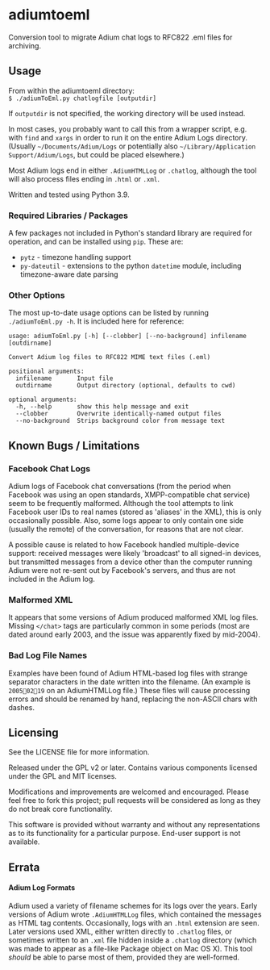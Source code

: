 # adiumtoeml

Conversion tool to migrate Adium chat logs to RFC822 .eml files for archiving.

## Usage

From within the adiumtoeml directory:   
`$ ./adiumToEml.py chatlogfile [outputdir]`

If `outputdir` is not specified, the working directory will be used instead.

In most cases, you probably want to call this from a wrapper script, e.g. with `find` and `xargs` in order to run it on the entire Adium Logs directory.
(Usually `~/Documents/Adium/Logs` or potentially also `~/Library/Application Support/Adium/Logs`, but could be placed elsewhere.)

Most Adium logs end in either `.AdiumHTMLLog` or `.chatlog`, although the tool will also process files ending in `.html` or `.xml`.

Written and tested using Python 3.9.

### Required Libraries / Packages

A few packages not included in Python's standard library are required for operation, and can be installed using `pip`.
These are:

* `pytz` - timezone handling support
* `py-dateutil` - extensions to the python `datetime` module, including timezone-aware date parsing

### Other Options

The most up-to-date usage options can be listed by running `./adiumToEml.py -h`.
It is included here for reference:
```
usage: adiumToEml.py [-h] [--clobber] [--no-background] infilename [outdirname]

Convert Adium log files to RFC822 MIME text files (.eml)

positional arguments:
  infilename       Input file
  outdirname       Output directory (optional, defaults to cwd)

optional arguments:
  -h, --help       show this help message and exit
  --clobber        Overwrite identically-named output files
  --no-background  Strips background color from message text
```

## Known Bugs / Limitations

### Facebook Chat Logs

Adium logs of Facebook chat conversations (from the period when Facebook was using an open standards, XMPP-compatible chat service) seem to be frequently malformed.
Although the tool attempts to link Facebook user IDs to real names (stored as 'aliases' in the XML), this is only occasionally possible.
Also, some logs appear to only contain one side (usually the remote) of the conversation, for reasons that are not clear.

A possible cause is related to how Facebook handled multiple-device support: received messages were likely 'broadcast' to all signed-in devices, but transmitted messages from a device other than the computer running Adium were not re-sent out by Facebook's servers, and thus are not included in the Adium log.

### Malformed XML

It appears that some versions of Adium produced malformed XML log files.
Missing `</chat>` tags are particularly common in some periods (most are dated around early 2003, and the issue was apparently fixed by mid-2004).

### Bad Log File Names

Examples have been found of Adium HTML-based log files with strange separator characters in the date written into the filename.
(An example is `20050219` on an AdiumHTMLLog file.)
These files will cause processing errors and should be renamed by hand, replacing the non-ASCII chars with dashes.

## Licensing

See the LICENSE file for more information.

Released under the GPL v2 or later. Contains various components licensed under the GPL and MIT licenses.

Modifications and improvements are welcomed and encouraged.
Please feel free to fork this project; pull requests will be considered as long as they do not break core functionality.

This software is provided without warranty and without any representations as to its functionality for a particular purpose.
End-user support is not available. 

## Errata

#### Adium Log Formats

Adium used a variety of filename schemes for its logs over the years.
Early versions of Adium wrote `.AdiumHTMLLog` files, which contained the messages as HTML tag contents.  Occasionally, logs with an `.html` extension are seen.
Later versions used XML, either written directly to `.chatlog` files, or sometimes written to an `.xml` file hidden inside a `.chatlog` directory (which was made to appear as a file-like Package object on Mac OS X).
This tool _should_ be able to parse most of them, provided they are well-formed.
